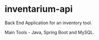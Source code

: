# inventarium-api

Back End Application for an inventory tool. 

Main Tools - Java, Spring Boot and MySQL.